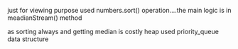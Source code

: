 just for viewing purpose used numbers.sort() operation....the main logic is in meadianStream() method


as sorting always and getting median is costly heap used priority_queue data structure